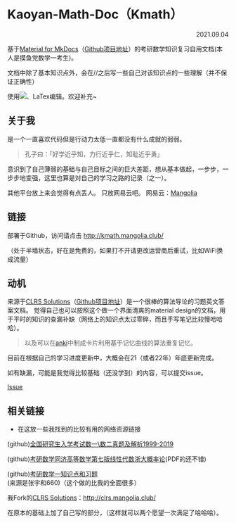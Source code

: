 # Kaoyan-Math-Doc（Kmath）
<p align="right">2021.09.04</p>


基于[Material for MkDocs](https://squidfunk.github.io/mkdocs-material/)（[Github项目地址](https://github.com/squidfunk/mkdocs-material)）的考研数学知识复习自用文档(本人是摸鱼党数学一考生)。

文档中除了基本知识点外，会在//之后写一些自己对该知识点的一些理解（并不保证正确性）

使用![](https://img.shields.io/badge/Markdown-239120.svg?logo=markdown&style=flat-square)、LaTex编辑。欢迎补充~

## 关于我

是一个一直喜欢代码但是行动力太低一直都没有什么成就的弱弱。

>孔子曰：「好学近乎知，力行近乎仁，知耻近乎勇」
 
意识到了自己薄弱的基础与自己目标之间的巨大差距，想从基本做起，一步步，一步步地变强，这里也算是对自己的学习之路的记录（之一）。

其他平台放上来会觉得有点丢人。
只放网易云吧。
网易云：[Mangolia](https://music.163.com/#/user/home?id=281344790)

## 链接
部署于Github，访问请点击 http://kmath.mangolia.club/

（处于半墙状态，好在是免费的，如果打不开请更改运营商后重试，比如WiFi换成流量）

## 动机
来源于[CLRS Solutions](https://walkccc.me/CLRS/)（[Github项目地址](https://github.com/walkccc/CLRS/)）是一个很棒的算法导论的习题英文答案文档。
觉得自己也可以按照这个做一个界面清爽的material design的文档，用于平时的知识的查漏补缺（网络上的知识点太过零碎，而且手写笔记比较慢哈哈哈）。
> 以及可以在[anki](https://github.com/ankitects/anki)中制成卡片利用基于记忆曲线的算法重复记忆。

目前在根据自己的学习进度更新中，大概会在21（或者22年）年底更新完成。

如有缺漏，可能是我觉得比较基础（还没学到）的内容，可以提交issue。
<script async defer src="https://buttons.github.io/buttons.js"></script>
<a class="github-button" href="https://github.com/Radleyjiao/Kaoyan-Math-Doc/issues" data-color-scheme="no-preference: dark; light: dark; dark: dark;" data-icon="octicon-issue-opened" data-show-count="true" aria-label="Issue Radleyjiao/Kaoyan-Math-Doc on GitHub">Issue</a>

## 相关链接
* 在这放一些我找到的比较有用的网络资源链接

(github)[全国研究生入学考试数一\数二真题及解析1999-2019](https://github.com/fjh1997/China-NPEE-math)

(github)[考研数学同济高等数学第七版线性代数浙大概率论](https://github.com/Yoget/Tongji-University-Advanced-Mathematics)(PDF的还不错)

(github)[考研数学一知识点和习题](https://github.com/Didnelpsun/Math)(来源是张宇和660)（这个做的比我的全面很多）

我Fork的[CLRS Solutions](https://walkccc.me/CLRS/)：http://clrs.mangolia.club/

在原本的基础上加了自己写的部分，（这样就可以两个愿望一次满足了哈哈哈）。